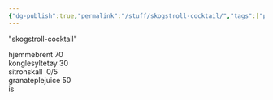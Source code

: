 ```yaml
---
{"dg-publish":true,"permalink":"/stuff/skogstroll-cocktail/","tags":["public"],"noteIcon":"1","created":"2024-08-15T09:44:50.137+02:00","updated":"2024-08-14T12:34:52.000+02:00"}
---
```



"skogstroll-cocktail"  

hjemmebrent 70  
konglesyltetøy 30  
sitronskall  0/5  
granateplejuice 50  
is

